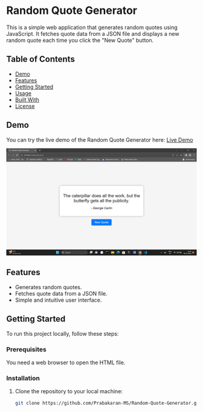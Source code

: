 # Random Quote Generator

This is a simple web application that generates random quotes using JavaScript. It fetches quote data from a JSON file and displays a new random quote each time you click the "New Quote" button.

## Table of Contents

- [Demo](#demo)
- [Features](#features)
- [Getting Started](#getting-started)
- [Usage](#usage)
- [Built With](#built-with)
- [License](#license)

## Demo

You can try the live demo of the Random Quote Generator here: [Live Demo](#)

![Random Quote Generator Screenshot](screenshot.png)

## Features

- Generates random quotes.
- Fetches quote data from a JSON file.
- Simple and intuitive user interface.

## Getting Started

To run this project locally, follow these steps:

### Prerequisites

You need a web browser to open the HTML file.

### Installation

1. Clone the repository to your local machine:

   ```bash
   git clone https://github.com/Prabakaran-MS/Random-Quote-Generator.git
